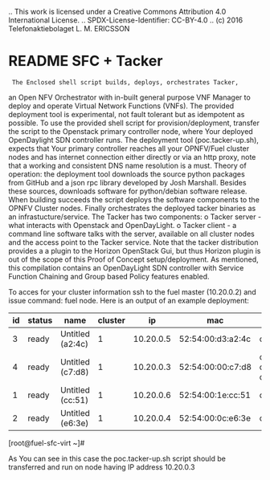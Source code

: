 .. This work is licensed under a Creative Commons Attribution 4.0 International License.
.. SPDX-License-Identifier: CC-BY-4.0
.. (c) 2016 Telefonaktiebolaget L. M. ERICSSON

README SFC + Tacker
===================

     The Enclosed shell script builds, deploys, orchestrates Tacker,
an Open NFV Orchestrator with in-built general purpose VNF Manager
to deploy and operate Virtual Network Functions (VNFs).
      The provided deployment tool is experimental, not fault
tolerant but as idempotent as possible. To use the provided shell
script for provision/deployment, transfer the script to the Openstack
primary controller node,  where Your deployed OpenDaylight SDN
controller runs. The deployment tool (poc.tacker-up.sh), expects that
Your primary controller reaches all your OPNFV/Fuel cluster nodes and
has internet connection either directly or via an http proxy, note
that a working and consistent DNS name resolution is a must.
        Theory of operation: the deployment tool downloads the source
python packages from GitHub and a json rpc library developed by Josh
Marshall. Besides these sources, downloads software for python/debian
software release. When building succeeds the script deploys the software
components to the OPNFV Cluster nodes. Finally orchestrates the deployed
tacker binaries as an infrastucture/service. The Tacker has two
components:
o Tacker server - what interacts with Openstack and OpenDayLight.
o Tacker client - a command line software talks with the server,
                  available on all cluster nodes and the access point
                  to the Tacker service. Note that the tacker
                  distribution provides a a plugin to the Horizon
                  OpenStack Gui, but thus Horizon plugin is out of the
                  scope of this Proof of Concept setup/deployment.
As mentioned, this compilation contains an OpenDayLight SDN controller
with Service Function Chaining and Group based Policy features enabled.

To acces for your cluster information ssh to the fuel master (10.20.0.2)
and issue command: fuel node.
Here is an output of an example deployment:

id | status | name             | cluster | ip        | mac               | roles                            | pending_roles | online | group_id
---|--------|------------------|---------|-----------|-------------------|----------------------------------|---------------|--------|---------
3  | ready  | Untitled (a2:4c) | 1       | 10.20.0.5 | 52:54:00:d3:a2:4c | compute                          |               | True   | 1
4  | ready  | Untitled (c7:d8) | 1       | 10.20.0.3 | 52:54:00:00:c7:d8 | cinder, controller, opendaylight |               | True   | 1
1  | ready  | Untitled (cc:51) | 1       | 10.20.0.6 | 52:54:00:1e:cc:51 | compute                          |               | True   | 1
2  | ready  | Untitled (e6:3e) | 1       | 10.20.0.4 | 52:54:00:0c:e6:3e | compute                          |               | True   | 1
[root@fuel-sfc-virt ~]#

As You can see in this case the poc.tacker-up.sh script should be
transferred and run on node having IP address 10.20.0.3
